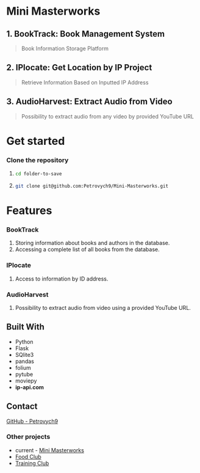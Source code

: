 # Mini Masterworks


## 1. BookTrack: Book Management System
> Book Information Storage Platform

## 2. IPlocate: Get Location by IP Project
> Retrieve Information Based on Inputted IP Address

## 3. AudioHarvest: Extract Audio from Video
> Possibility to extract audio from any video by provided YouTube URL

# Get started
### Clone the repository

1.
   ```sh
   cd folder-to-save
      ```
2. 
   ```sh
   git clone git@github.com:Petrovych9/Mini-Masterworks.git
   ```

# Features
### BookTrack
1. Storing information about books and authors in the database.
2. Accessing a complete list of all books from the database.

### IPlocate
1. Access to information by ID address.

### AudioHarvest
1. Possibility to extract audio from video using a provided YouTube URL.

## Built With 
- Python
- Flask
- SQlite3
- pandas
- folium
- pytube
- moviepy
- **ip-api.com**

## Contact
[GitHub - Petrovych9](https://github.com/Petrovych9)

### Other projects

- current - [Mini Masterworks](https://github.com/Petrovych9/Mini-Masterworks)
- [Food Club](https://github.com/Petrovych9/Food-Club)
- [Training Club]()
